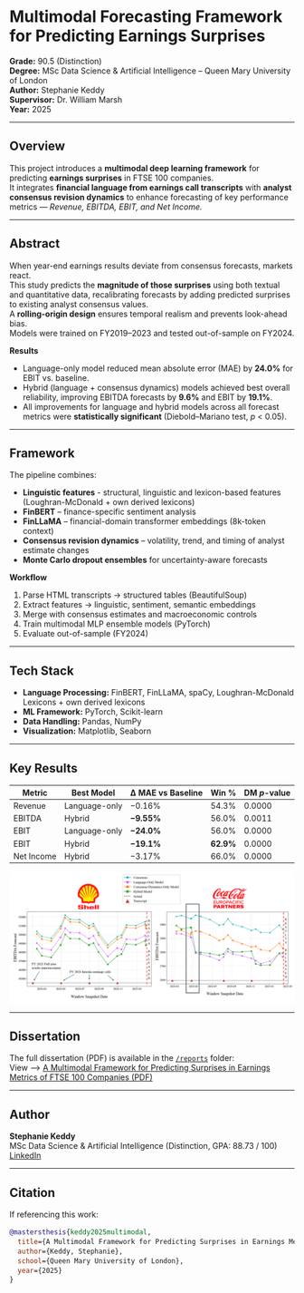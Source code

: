 # Multimodal Forecasting Framework for Predicting Earnings Surprises
**Grade:** 90.5 (Distinction)  
**Degree:** MSc Data Science & Artificial Intelligence – Queen Mary University of London  
**Author:** Stephanie Keddy  
**Supervisor:** Dr. William Marsh  
**Year:** 2025  

---

## Overview
This project introduces a **multimodal deep learning framework** for predicting **earnings surprises** in FTSE 100 companies.  
It integrates **financial language from earnings call transcripts** with **analyst consensus revision dynamics** to enhance forecasting of key performance metrics — *Revenue, EBITDA, EBIT, and Net Income.*

---

## Abstract
When year-end earnings results deviate from consensus forecasts, markets react.  
This study predicts the **magnitude of those surprises** using both textual and quantitative data, recalibrating forecasts by adding predicted surprises to existing analyst consensus values.  
A **rolling-origin design** ensures temporal realism and prevents look-ahead bias.  
Models were trained on FY2019–2023 and tested out-of-sample on FY2024.

**Results**
- Language-only model reduced mean absolute error (MAE) by **24.0%** for EBIT vs. baseline.  
- Hybrid (language + consensus dynamics) models achieved best overall reliability, improving EBITDA forecasts by **9.6%** and EBIT by **19.1%**.  
- All improvements for language and hybrid models across all forecast metrics were **statistically significant** (Diebold–Mariano test, *p* < 0.05).

---

## Framework
The pipeline combines:
- **Linguistic features** - structural, linguistic and lexicon-based features (Loughran-McDonald + own derived lexicons) 
- **FinBERT** – finance-specific sentiment analysis  
- **FinLLaMA** – financial-domain transformer embeddings (8k-token context)  
- **Consensus revision dynamics** – volatility, trend, and timing of analyst estimate changes  
- **Monte Carlo dropout ensembles** for uncertainty-aware forecasts  

**Workflow**
1. Parse HTML transcripts → structured tables (BeautifulSoup)  
2. Extract features → linguistic, sentiment, semantic embeddings  
3. Merge with consensus estimates and macroeconomic controls  
4. Train multimodal MLP ensemble models (PyTorch)  
5. Evaluate out-of-sample (FY2024)

---

## Tech Stack
- **Language Processing:** FinBERT, FinLLaMA, spaCy, Loughran-McDonald Lexicons + own derived lexicons  
- **ML Framework:** PyTorch, Scikit-learn  
- **Data Handling:** Pandas, NumPy  
- **Visualization:** Matplotlib, Seaborn  

---

## Key Results
| Metric | Best Model | Δ MAE vs Baseline | Win % | DM *p*-value |
|--------|-------------|-------------------|--------|---------------|
| Revenue | Language-only | −0.16% | 54.3% | 0.0000 |
| EBITDA | Hybrid | **−9.55%** | 56.0% | 0.0011 |
| EBIT | Language-only | **−24.0%** | 56.0% | 0.0000 |
| EBIT | Hybrid | **−19.1%** | **62.9%** | 0.0000 |
| Net Income | Hybrid | −3.17% | 66.0% | 0.0000 |

![EBITDA illustrative example](assets/Illustrative%20examples%20-%20EBITDA.png)

---

## Dissertation
The full dissertation (PDF) is available in the [`/reports`](reports/) folder:  
View --> [A Multimodal Framework for Predicting Surprises in Earnings Metrics of FTSE 100 Companies (PDF)](reports/S.Keddy%20-%20A%20Multimodal%20Framework%20for%20Predicting%20Surprises%20in%20Earnings%20Metrics%20of%20FTSE%20100%20Companies-FINAL.pdf)

---

## Author
**Stephanie Keddy**  
MSc Data Science & Artificial Intelligence (Distinction, GPA: 88.73 / 100)  
[LinkedIn](https://linkedin.com/in/steph-keddy)

---

## Citation
If referencing this work:
```bibtex
@mastersthesis{keddy2025multimodal,
  title={A Multimodal Framework for Predicting Surprises in Earnings Metrics of FTSE 100 Companies},
  author={Keddy, Stephanie},
  school={Queen Mary University of London},
  year={2025}
}
